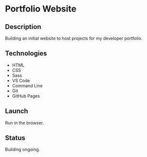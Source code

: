 # Portfolio Website

## Description
Building an initial website to host projects for my developer portfolio.

## Technologies
+ HTML
+ CSS
+ Sass
+ VS Code
+ Command Line
+ Git
+ GitHub Pages

## Launch
Run in the browser.

## Status
Building ongoing.
